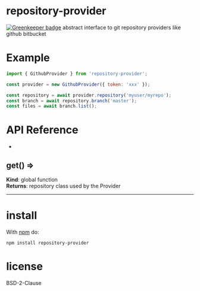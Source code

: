 
repository-provider
=====

[![Greenkeeper badge](https://badges.greenkeeper.io/arlac77/repository-provider.svg)](https://greenkeeper.io/)
abstract interface to git repository providers like github bitbucket

Example
====
```js
import { GithubProvider } from 'repository-provider';

const provider = new GithubProvider({ token: 'xxx' });

const repository = await provider.repository('myuser/myrepo');
const branch = await repository.branch('master');
const files = await branch.list();

```

API Reference
=====

* <a name="get"></a>

## get() ⇒
**Kind**: global function  
**Returns**: repository class used by the Provider  

* * *

install
=======

With [npm](http://npmjs.org) do:

```shell
npm install repository-provider
```

license
=======

BSD-2-Clause
